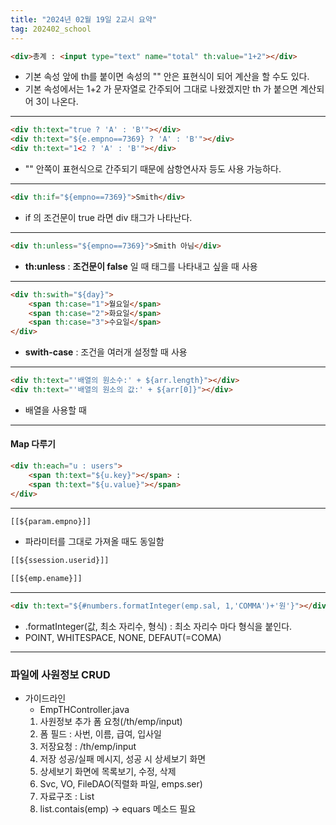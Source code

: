```yaml
---
title: "2024년 02월 19일 2교시 요약"
tag: 202402_school
---
```


```html
<div>총계 : <input type="text" name="total" th:value="1+2"></div>
```

- 기본 속성 앞에 th를 붙이면 속성의 "" 안은 표현식이 되어 계산을 할 수도 있다. 
- 기본 속성에서는 1+2 가 문자열로 간주되어 그대로 나왔겠지만 th 가 붙으면 계산되어 3이 나온다.

---

```html
<div th:text="true ? 'A' : 'B'"></div>
<div th:text="${e.empno==7369} ? 'A' : 'B'"></div>
<div th:text="1<2 ? 'A' : 'B'"></div>
```

- "" 안쪽이 표현식으로 간주되기 때문에 삼항연사자 등도 사용 가능하다.

---

```html
<div th:if="${empno==7369}">Smith</div>
```

- if 의 조건문이 true 라면 div 태그가 나타난다.

---

```html
<div th:unless="${empno==7369}">Smith 아님</div>
```

- **th:unless** : **조건문이 false** 일 때 태그를 나타내고 싶을 때 사용

---

```html
<div th:swith="${day}">
    <span th:case="1">월요일</span>
    <span th:case="2">화요일</span>
    <span th:case="3">수요일</span>
</div>
```

- **swith-case** : 조건을 여러개 설정할 때 사용

---

```html
<div th:text="'배열의 원소수:' + ${arr.length}"></div>
<div th:text="'배열의 원소의 값:' + ${arr[0]}"></div>
```

- 배열을 사용할 때

---

#### Map 다루기

```html
<div th:each="u : users">
    <span th:text="${u.key}"></span> :  
    <span th:text="${u.value}"></span> 
</div>
```

---

```html
[[${param.empno}]]
```

- 파라미터를 그대로 가져올 때도 동일함

```html
[[${ssession.userid}]]
```

```html
[[${emp.ename}]]
```

---

```html
<div th:text="${#numbers.formatInteger(emp.sal, 1,'COMMA')+'원'}"></div>
```

- .formatInteger(값, 최소 자리수, 형식) : 최소 자리수 마다 형식을 붙인다.
- POINT, WHITESPACE, NONE, DEFAUT(=COMA)
---

### 파일에 사원정보 CRUD 

- 가이드라인
  - EmpTHController.java
  1. 사원정보 추가 폼 요청(/th/emp/input)
  2. 폼 필드 : 사번, 이름, 급여, 입사일
  3. 저장요청 : /th/emp/input
  4. 저장 성공/실패 메시지, 성공 시 상세보기 화면 
  5. 상세보기 화면에 목록보기, 수정, 삭제
  6. Svc, VO, FileDAO(직렬화 파일, emps.ser)
  7. 자료구조 : List<EmpVO>
  8. list.contais(emp) -> equars 메소드 필요